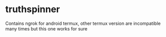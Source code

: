 # truthspinner
Contains ngrok for android termux, other termux version are incompatible many times but this one works for sure
